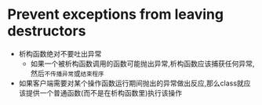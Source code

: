 # Prevent exceptions from leaving destructors

- 析构函数绝对不要吐出异常
  - 如果一个被析构函数调用的函数可能抛出异常,析构函数应该捕获任何异常,然后`不传播异常`或`结束程序`
- 如果客户端需要对某个操作函数运行期间抛出的异常做出反应,那么class就应该提供一个普通函数(而不是在析构函数里)执行该操作

